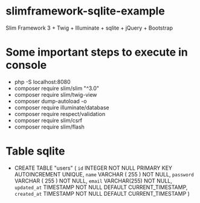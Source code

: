 # slimframework-sqlite-example
Slim Framework 3 + Twig + Illuminate + sqlite + jQuery + Bootstrap

# Some important steps to execute in console
* php -S localhost:8080
* composer require slim/slim "^3.0"
* composer require slim/twig-view
* composer dump-autoload -o
* composer require illuminate/database
* composer require respect/validation
* composer require slim/csrf
* composer require slim/flash

# Table sqlite
* CREATE TABLE "users" ( `id` INTEGER NOT NULL PRIMARY KEY AUTOINCREMENT UNIQUE, `name` VARCHAR ( 255 ) NOT NULL, `password` VARCHAR ( 255 ) NOT NULL, `email` VARCHAR(255) NOT NULL, `updated_at` TIMESTAMP NOT NULL DEFAULT CURRENT_TIMESTAMP, `created_at` TIMESTAMP NOT NULL DEFAULT CURRENT_TIMESTAMP )